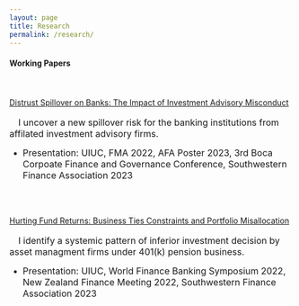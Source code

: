 ```yaml
---
layout: page
title: Research
permalink: /research/
---
```


#### **Working Papers** <br>

\
\
[Distrust Spillover on Banks: The Impact of Investment Advisory Misconduct](/publications/Distrust_Spillover_on_Banks_J.pdf)<br>\
  &nbsp;&nbsp;&nbsp; <font size="3"> I uncover a new spillover risk for the banking institutions from affilated investment advisory firms.</font> 
  * <font size="3"> Presentation: UIUC, FMA 2022, AFA Poster 2023, 3rd Boca Corpoate Finance and Governance Conference, Southwestern Finance Association 2023</font>

<br />
<br />

[Hurting Fund Returns: Business Ties Constraints and Portfolio Misallocation]()<br>\
  &nbsp;&nbsp;&nbsp; <font size="3"> I identify a systemic pattern of inferior investment decision by asset managment firms under 401(k) pension business.</font> 
  * <font size="3"> Presentation: UIUC, World Finance Banking Symposium 2022, New Zealand Finance Meeting 2022, Southwestern Finance Association 2023</font>


